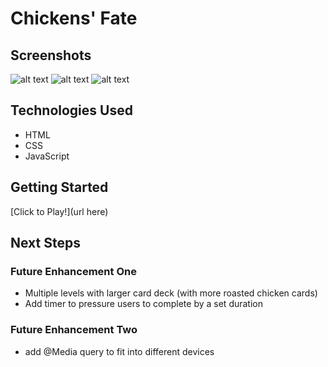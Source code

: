 # Chickens' Fate

## Screenshots

![alt text](https://github.com/limcw20/memory-game/blob/main/screenshots/game-start.jpg?raw=true)
![alt text](https://github.com/limcw20/memory-game/blob/main/screenshots/game-win.jpg?raw=true)
![alt text](https://github.com/limcw20/memory-game/blob/main/screenshots/game-lose.jpg?raw=true)

## Technologies Used

- HTML
- CSS
- JavaScript

## Getting Started

[Click to Play!](url here)

## Next Steps

### Future Enhancement One

- Multiple levels with larger card deck (with more roasted chicken cards)
- Add timer to pressure users to complete by a set duration

### Future Enhancement Two

- add @Media query to fit into different devices
